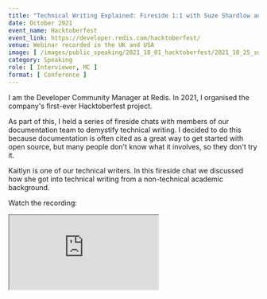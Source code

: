 ```yaml
---
title: "Technical Writing Explained: Fireside 1:1 with Suze Shardlow and Kaitlyn Michael"
date: October 2021
event_name: Hacktoberfest
event_link: https://developer.redis.com/hacktoberfest/
venue: Webinar recorded in the UK and USA
image: [ /images/public_speaking/2021_10_01_hacktoberfest/2021_10_25_suze_kaitlyn_fireside/suze_kaitlyn_fireside.jpg ]
category: Speaking
role: [ Interviewer, MC ]
format: [ Conference ]
---
```


I am the Developer Community Manager at Redis.  In 2021, I organised the company's first-ever Hacktoberfest project.

As part of this, I held a series of fireside chats with members of our documentation team to demystify technical writing.  I decided to do this because documentation is often cited as a great way to get started with open source, but many people don't know what it involves, so they don't try it.

Kaitlyn is one of our technical writers.  In this fireside chat we discussed how she got into technical writing from a non-technical academic background.

Watch the recording:

<div class="embed-responsive embed-responsive-16by9">
  <iframe class="embed-responsive-item" src="https://www.youtube.com/embed/CB3tsJAAPXA" allowfullscreen></iframe>
</div><br/>
